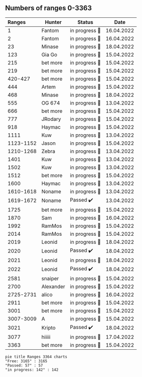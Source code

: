 ## Numbers of ranges 0-3363


| Ranges      | Hunter    | Status         | Date        |
|:------------|-----------|----------------|----------------|
| 1          | Fantom    |  in progress :hammer:  |  16.04.2022  |
| 2          | Fantom    |  in progress :hammer:  |  16.04.2022  |
| 23         | Minase    |  in progress :hammer:  |  18.04.2022  |
| 123        | Gia Go    |  in progress :hammer:  |  15.04.2022  |
| 215        | bet more  |  in progress :hammer:  |  15.04.2022  |
| 219        | bet more  |  in progress :hammer:  |  15.04.2022  |
| 420-427    | bet more  |  in progress :hammer:  |  15.04.2022  |
| 444        | Artem     |  in progress :hammer:  |  15.04.2022  |
| 468        | Minase    |  in progress :hammer:  |  18.04.2022  |
| 555        | OG 674    |  in progress :hammer:  |  13.04.2022  |
| 666        | bet more  |  in progress :hammer:  |  15.04.2022  |
| 777        | JRodary   |  in progress :hammer:  |  15.04.2022  |
| 918        | Haymac    |  in progress :hammer:  |  15.04.2022  |
| 1111       | Kuw       |  in progress :hammer:  |  13.04.2022  |
| 1123-1152  | Jason     |  in progress :hammer:  |  15.04.2022  |
| 1210-1268  | Zebra     |  in progress :hammer:  |  13.04.2022  |
| 1401       | Kuw       |  in progress :hammer:  |  13.04.2022  |
| 1502       | Kuw       |  in progress :hammer:  |  13.04.2022  |
| 1512       | bet more  |  in progress :hammer:  |  15.04.2022  |
| 1600       | Haymac    |  in progress :hammer:  |  13.04.2022  |
| 1610-1618  | Noname    |  in progress :hammer:  |  13.04.2022  |
| 1619-1672  | Noname    |  Passed :heavy_check_mark:  |  13.04.2022  |
| 1725       | bet more  |  in progress :hammer:  |  15.04.2022  |
| 1870       | Sam       |  in progress :hammer:  |  16.04.2022  |
| 1992       | RamMos    |  in progress :hammer:  |  15.04.2022  |
| 2014       | RamMos    |  in progress :hammer:  |  15.04.2022  |
| 2019       | Leonid    |  in progress :hammer:  |  18.04.2022  |
| 2020       | Leonid    |  Passed :heavy_check_mark:  |  18.04.2022  |
| 2021       | Leonid    |  in progress :hammer:  |  18.04.2022  |
| 2022       | Leonid    |  Passed :heavy_check_mark:  |  18.04.2022  |
| 2581       | snaiper   |  in progress :hammer:  |  15.04.2022  |
| 2700       | Alexander |  in progress :hammer:  |  15.04.2022  |
| 2725-2731  | alico     |  in progress :hammer:  |  16.04.2022  |
| 2911       | bet more  |  in progress :hammer:  |  15.04.2022  |
| 3001       | bet more  |  in progress :hammer:  |  15.04.2022  |
| 3007-3009  | A         |  in progress :hammer:  |  15.04.2022  |
| 3021       | Kripto    |  Passed :heavy_check_mark:  |  18.04.2022  |
| 3077       | hiiiii    |  in progress :hammer:  |  17.04.2022  |
| 3363       | bet more  |  in progress :hammer:  |  15.04.2022  |

```mermaid
pie title Ranges 3364 charts
"Free: 3165" : 3165
"Passed: 57" : 57
"in progress: 142" : 142
```  
